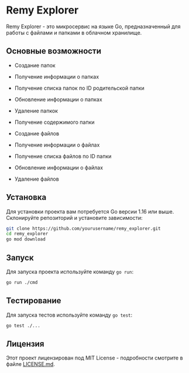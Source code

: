 # Remy Explorer

Remy Explorer - это микросервис на языке Go, предназначенный для работы с файлами и папками в облачном хранилище.

## Основные возможности

- Создание папок
- Получение информации о папках
- Получение списка папок по ID родительской папки
- Обновление информации о папках
- Удаление папкок
- Получение содержимого папки


- Создание файлов
- Получение информации о файлах
- Получение списка файлов по ID папки
- Обновление информации о файлах
- Удаление файлов

## Установка

Для установки проекта вам потребуется Go версии 1.16 или выше. Склонируйте репозиторий и установите зависимости:

```bash
git clone https://github.com/yourusername/remy_explorer.git
cd remy_explorer
go mod download
```

## Запуск

Для запуска проекта используйте команду `go run`:

```bash
go run ./cmd
```

## Тестирование

Для запуска тестов используйте команду `go test`:

```bash
go test ./...
```

## Лицензия

Этот проект лицензирован под MIT License - подробности смотрите в файле [LICENSE.md](LICENSE.md).
